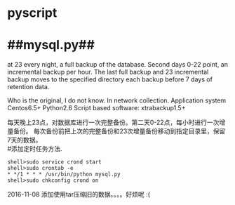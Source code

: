 ﻿# pyscript
##mysql.py##
====================================================
at 23 every night, a full backup of the database. Second days 0-22 point, an incremental backup per hour.
The last full backup and 23 incremental backup moves to the specified directory 
 each backup before 7 days of retention data.

Who is the original, I do not know. In network collection.
Application system Centos6.5+
Python2.6
Script based software: xtrabackup1.5+ 

每天晚上23点，对数据库进行一次完整备份。第二天0-22点，每小时进行一次增量备份。
每次备份前把上次的完整备份和23次增量备份移动到指定目录里，保留7天的数据。    
#添加定时任务方法.
```
shell>sudo service crond start
shell>sudo crontab -e
* */1 * * * /usr/bin/python mysql.py
shell>sudo chkconfig crond on
```
2016-11-08
添加使用tar压缩旧的数据。。。。好烦呢
:(